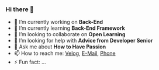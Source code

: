 ### Hi there 👋
- 🔭 I’m currently working on **Back-End**
- 🌱 I’m currently learning **Back-End Framework**
- 👯 I’m looking to collaborate on **Open Learning**
- 🤔 I’m looking for help with **Advice from Developer Senior**
- 💬 Ask me about **How to Have Passion**
- 📫 How to reach me: [Velog](https://velog.io/@sms8377), [E-Mail](thd930308@naver.com), [Phone](010-7607-8704)
- ⚡ Fun fact: ...
